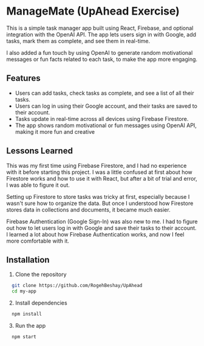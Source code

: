 
# ManageMate (UpAhead Exercise)

This is a simple task manager app built using React, Firebase, and optional integration with the OpenAI API. The app lets users sign in with Google, add tasks, mark them as complete, and see them in real-time.

I also added a fun touch by using OpenAI to generate random motivational messages or fun facts related to each task, to make the app more engaging.


## Features

- Users can add tasks, check tasks as complete, and see a list of all their tasks.
- Users can log in using their Google account, and their tasks are saved to their account.
- Tasks update in real-time across all devices using Firebase Firestore.
- The app shows random motivational or fun messages using OpenAI API, making it more fun and creative


## Lessons Learned

This was my first time using Firebase Firestore, and I had no experience with it before starting this project. I was a little confused at first about how Firestore works and how to use it with React, but after a bit of trial and error, I was able to figure it out.

Setting up Firestore to store tasks was tricky at first, especially because I wasn't sure how to organize the data. But once I understood how Firestore stores data in collections and documents, it became much easier.

Firebase Authentication (Google Sign-In) was also new to me. I had to figure out how to let users log in with Google and save their tasks to their account. I learned a lot about how Firebase Authentication works, and now I feel more comfortable with it.


## Installation

1) Clone the repository

```bash
  git clone https://github.com/RogehBeshay/UpAhead
  cd my-app
```

2) Install dependencies

```bash
  npm install
```
    
3) Run the app

```bash
  npm start
```